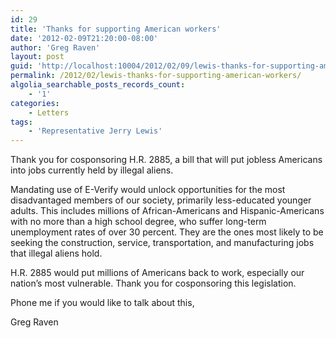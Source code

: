 ```yaml
---
id: 29
title: 'Thanks for supporting American workers'
date: '2012-02-09T21:20:00-08:00'
author: 'Greg Raven'
layout: post
guid: 'http://localhost:10004/2012/02/09/lewis-thanks-for-supporting-american-workers/'
permalink: /2012/02/lewis-thanks-for-supporting-american-workers/
algolia_searchable_posts_records_count:
    - '1'
categories:
    - Letters
tags:
    - 'Representative Jerry Lewis'
---
```


Thank you for cosponsoring H.R. 2885, a bill that will put jobless Americans into jobs currently held by illegal aliens.  
  
Mandating use of E-Verify would unlock opportunities for the most disadvantaged members of our society, primarily less-educated younger adults. This includes millions of African-Americans and Hispanic-Americans with no more than a high school degree, who suffer long-term unemployment rates of over 30 percent. They are the ones most likely to be seeking the construction, service, transportation, and manufacturing jobs that illegal aliens hold.

H.R. 2885 would put millions of Americans back to work, especially our nation’s most vulnerable. Thank you for cosponsoring this legislation.

Phone me if you would like to talk about this,

Greg Raven